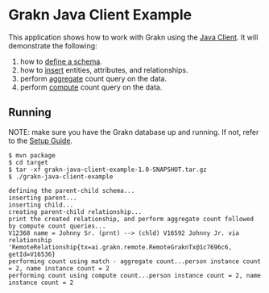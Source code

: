 # Grakn Java Client Example

This application shows how to work with Grakn using the [Java Client](http://dev.grakn.ai/docs/get-started/setup-guide). It will demonstrate the following:
 1. how to [define a schema](http://dev.grakn.ai/docs/building-schema/defining-schema).
 2. how to [insert](http://dev.grakn.ai/docs/querying-data/insert-queries) entities, attributes, and relationships.
 3. perform [aggregate](http://dev.grakn.ai/docs/querying-data/aggregate-queries) count query on the data.
 4. perform [compute](http://dev.grakn.ai/docs/distributed-analytics/overview) count query on the data.

## Running
NOTE: make sure you have the Grakn database up and running. If not, refer to the [Setup Guide](http://dev.grakn.ai/docs/get-started/setup-guide).
```
$ mvn package
$ cd target
$ tar -xf grakn-java-client-example-1.0-SNAPSHOT.tar.gz
$ ./grakn-java-client-example

defining the parent-child schema...
inserting parent...
inserting child...
creating parent-child relationship...
print the created relationship, and perform aggregate count followed by compute count queries...
V12368 name = Johnny Sr. (prnt) --> (chld) V16592 Johnny Jr. via relationship 'RemoteRelationship{tx=ai.grakn.remote.RemoteGraknTx@1c7696c6, getId=V16536}
performing count using match - aggregate count...person instance count = 2, name instance count = 2
performing count using compute count...person instance count = 2, name instance count = 2
```



